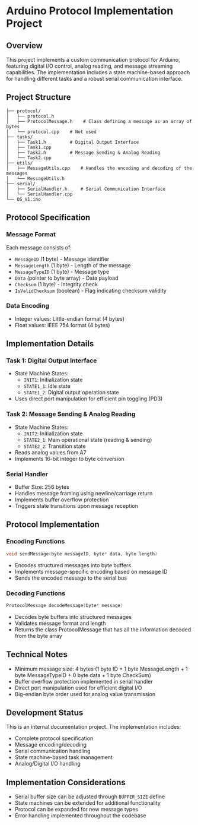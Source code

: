 # Arduino Protocol Implementation Project

## Overview
This project implements a custom communication protocol for Arduino, featuring digital I/O control, analog reading, and message streaming capabilities. The implementation includes a state machine-based approach for handling different tasks and a robust serial communication interface.

## Project Structure
```
├── protocol/
│   ├── protocol.h
│   ├── ProtocolMessage.h    # Class defining a message as an array of bytes
│   └── protocol.cpp    # Not used
├── tasks/
│   ├── Task1.h         # Digital Output Interface
│   ├── Task1.cpp
│   ├── Task2.h         # Message Sending & Analog Reading
│   └── Task2.cpp
├── utils/
│   ├── MessageUtils.cpp    # Handles the encoding and decoding of the messages
│   └── MessageUtils.h
├── serial/
│   ├── SerialHandler.h     # Serial Communication Interface
│   └── SerialHandler.cpp
└── OS_V1.ino
```

## Protocol Specification

### Message Format
Each message consists of:
- `MessageID` (1 byte) - Message identifier
- `MessageLength` (1 byte) - Length of the message
- `MessageTypeID` (1 byte) - Message type
- `Data` (pointer to byte array) - Data payload
- `Checksum` (1 byte) - Integrity check
- `IsValidChecksum` (boolean) - Flag indicating checksum validity

### Data Encoding
- Integer values: Little-endian format (4 bytes)
- Float values: IEEE 754 format (4 bytes)

## Implementation Details

### Task 1: Digital Output Interface
- State Machine States:
  - `INIT1`: Initialization state
  - `STATE1_1`: Idle state
  - `STATE1_2`: Digital output operation state
- Uses direct port manipulation for efficient pin toggling (PD3)

### Task 2: Message Sending & Analog Reading
- State Machine States:
  - `INIT2`: Initialization state
  - `STATE2_1`: Main operational state (reading & sending)
  - `STATE2_2`: Transition state
- Reads analog values from A7
- Implements 16-bit integer to byte conversion

### Serial Handler
- Buffer Size: 256 bytes
- Handles message framing using newline/carriage return
- Implements buffer overflow protection
- Triggers state transitions upon message reception

## Protocol Implementation

### Encoding Functions
```cpp
void sendMessage(byte messageID, byte* data, byte length)
```
- Encodes structured messages into byte buffers
- Implements message-specific encoding based on message ID
- Sends the encoded message to the serial bus

### Decoding Functions
```cpp
ProtocolMessage decodeMessage(byte* message)
```
- Decodes byte buffers into structured messages
- Validates message format and length
- Returns the class ProtocolMessage that has all the information decoded from the byte array

## Technical Notes
- Minimum message size: 4 bytes (1 byte ID + 1 byte MessageLength + 1 byte MessageTypeID + 0 byte data + 1 byte CheckSum)
- Buffer overflow protection implemented in serial handler
- Direct port manipulation used for efficient digital I/O
- Big-endian byte order used for analog value transmission

## Development Status
This is an internal documentation project. The implementation includes:
- Complete protocol specification
- Message encoding/decoding
- Serial communication handling
- State machine-based task management
- Analog/Digital I/O handling

## Implementation Considerations
- Serial buffer size can be adjusted through `BUFFER_SIZE` define
- State machines can be extended for additional functionality
- Protocol can be expanded for new message types
- Error handling implemented throughout the codebase
